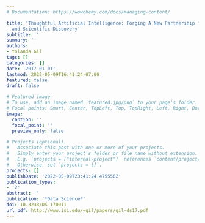 ```yaml
---
# Documentation: https://wowchemy.com/docs/managing-content/

title: 'Thoughtful Artificial Intelligence: Forging A New Partnership for Data Science
  and Scientific Discovery'
subtitle: ''
summary: ''
authors:
- Yolanda Gil
tags: []
categories: []
date: '2017-01-01'
lastmod: 2022-05-09T16:41:24-07:00
featured: false
draft: false

# Featured image
# To use, add an image named `featured.jpg/png` to your page's folder.
# Focal points: Smart, Center, TopLeft, Top, TopRight, Left, Right, BottomLeft, Bottom, BottomRight.
image:
  caption: ''
  focal_point: ''
  preview_only: false

# Projects (optional).
#   Associate this post with one or more of your projects.
#   Simply enter your project's folder or file name without extension.
#   E.g. `projects = ["internal-project"]` references `content/project/deep-learning/index.md`.
#   Otherwise, set `projects = []`.
projects: []
publishDate: '2022-05-09T23:41:24.475556Z'
publication_types:
- '2'
abstract: ''
publication: '*Data Science*'
doi: 10.3233/DS-170011
url_pdf: http://www.isi.edu/~gil/papers/gil-ds17.pdf
---
```

